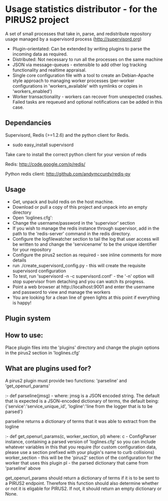 Usage statistics distributor - for the PIRUS2 project
=====================================================

A set of small processes that take in, parse, and redistribute repository usage managed by a supervisord process (http://supervisord.org)

* Plugin-orientated: Can be extended by writing plugins to parse the incoming data as required.
* Distributed: Not necessary to run all the processes on the same machine
* JSON via message-queues - extensible to add other log tracking functionality and realtime appraisal.
* Single core configuration file with a tool to create an Debian-Apache style approach to managing worker processes (per-worker configurations in 'workers_available' with symlinks or copies in 'workers_enabled')
* Worker transactionality - workers can recover from unexpected crashes. Failed tasks are requeued and optional notifications can be added in this case.

Dependancies
------------

Supervisord, Redis (>=1.2.6) and the python client for Redis.

* sudo easy_install supervisord

Take care to install the correct python client for your version of redis

Redis:
http://code.google.com/p/redis/

Python redis client:
http://github.com/andymccurdy/redis-py

Usage
-----

* Get, unpack and build redis on the host machine.
* Download or pull a copy of this project and unpack into an empty directory
* Open 'loglines.cfg':
 * Change the username/password in the 'supervisor' section
 * If you wish to manage the redis instance through supervisor, add in the path to the 'redis-server' command in the redis directory.
 * Configure the logfilewatcher section to tail the log that user access will be written to and change the 'servicename' to be the unique identifier for your repository
 * Configure the pirus2 section as required - see inline comments for more details
* run ./create_supervisord_config.py - this will create the requisite supervisord configuration
* To test, run 'supervisord -n -c supervisord.conf' - the '-n' option will stop supervisor from detaching and you can watch its progress.
* Point a web browser at http://localhost:9001 and enter the username and password to view and manage the workers
* You are looking for a clean line of green lights at this point if everything is happy!

Plugin system
-------------

## How to use: 

Place plugin files into the 'plugins' directory and change the plugin options in the pirus2 section in 'loglines.cfg'

## What are plugins used for?

A pirus2 plugin must provide two functions: 'parseline' and 'get_openurl_params'

:- def parseline(jmsg) - where:
    jmsg is a JSON encoded string. The default that is expected is a JSON-encoded dictionary of terms, the default being:
    {'service':'service_unique_id', 'logline':'line from the logger that is to be parsed'}

parseline returns a dictionary of terms that it was able to extract from the logline

:- def get_openurl_params(c, worker_section, pl) where:
    c - ConfigParser instance, containing a parsed version of 'loglines.cfg' so you can include whatever variables in this that you require
                (for custom configuration data, please use a section prefixed with your plugin's name to curb collisions)
    worker_section - this will be the 'pirus2' section of the configuration for the worker that uses this plugin
    pl - the parsed dictionary that came from 'parseline' above
    
get_openurl_params should return a dictionary of terms if it is to be sent to a PIRUS2 endpoint. Therefore this function should also determine whether or not it is eligable for PIRUS2. If not, it should return an empty dictionary or None.


